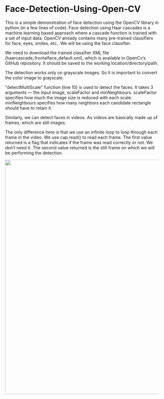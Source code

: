 # Face-Detection-Using-Open-CV
This is a simple demonstration of face detection using the OpenCV library in python (in a few lines of code). Face detection using Haar cascades is a machine learning based approach where a cascade function is trained with a set of input data. OpenCV already contains many pre-trained classifiers for face, eyes, smiles, etc.. We will be using the face classifier. 


We need to download the trained classifier XML file (haarcascade_frontalface_default.xml), which is available in OpenCv’s GitHub repository. It should be saved to the working location/directory/path.

The detection works only on grayscale images. So it is important to convert the color image to grayscale. 

"detectMultiScale" function (line 10) is used to detect the faces. It takes 3 arguments — the input image, scaleFactor and minNeighbours. scaleFactor specifies how much the image size is reduced with each scale. minNeighbours specifies how many neighbors each candidate rectangle should have to retain it.


Similarly, we can detect faces in videos. As videos are basically made up of frames, which are still images.

The only difference here is that we use an infinite loop to loop through each frame in the video. We use cap.read() to read each frame. The first value returned is a flag that indicates if the frame was read correctly or not. We don’t need it. The second value returned is the still frame on which we will be performing the detection.

<img align = centre height = 768 width = 1366   src = https://github.com/sarthakkmishraa/Face-Detection-Using-Open-CV/blob/master/Output.PNG>
